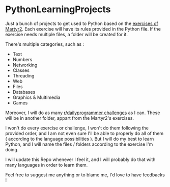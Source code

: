 # PythonLearningProjects

Just a bunch of projects to get used to Python based on the [exercises of Martyr2](http://www.dreamincode.net/forums/topic/78802-martyr2s-mega-project-ideas-list/).
Each exercise will have its rules provided in the Python file.
If the exercise needs multiple files, a folder will be created for it.

There's multiple categories, such as :
- Text
- Numbers
- Networking
- Classes
- Threading
- Web
- Files
- Databases
- Graphics & Multimedia
- Games

Moreover, I will do as many [r/dailyprogrammer challenges](https://www.reddit.com/r/dailyprogrammer/wiki/challenges) as I can. These will be in another folder, appart from the Martyr2's exercises.

I won't do every exercise or challenge, I won't do them following the provided order, and I am not even sure I'll be able to properly do all of them ( according to the language possibilities ). But I will do my best to learn Python, and I will name the files / folders according to the exercise I'm doing.

I will update this Repo whenever I feel it, and I will probably do that with many languages in order to learn them.

Feel free to suggest me anything or to blame me, I'd love to have feedbacks !
